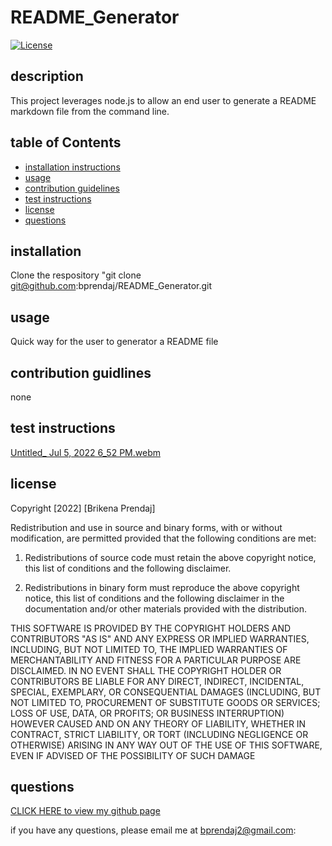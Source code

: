 # README_Generator

  [![License](https://img.shields.io/badge/License-BSD_2--Clause-orange.svg)](https://opensource.org/licenses/BSD-2-Clause)

  ## description

  This project leverages node.js to allow an end user to generate a README markdown file from the command line.

  ## table of Contents
  *  [installation instructions](#installation-instructions)
  *  [usage](#usage)
  *  [contribution guidelines](#contribution-guidelines)
  *  [test instructions](#test-instructions)
  *  [license](#license)
  *  [questions](#questions)
  ## installation 

  Clone the respository "git clone git@github.com:bprendaj/README_Generator.git

  ## usage

  Quick way for the user to generator a README file

  ## contribution guidlines

  none

  ## test instructions
[Untitled_ Jul 5, 2022 6_52 PM.webm](https://user-images.githubusercontent.com/103226702/177432563-1432e58b-3cb6-486f-a4f4-d4a6024a173b.webm)


  ## license
  Copyright [2022] [Brikena Prendaj]

  Redistribution and use in source and binary forms, with or without modification, are permitted provided that the following conditions are met:
  1. Redistributions of source code must retain the above copyright notice, this list of conditions and the following disclaimer.
        
  2. Redistributions in binary form must reproduce the above copyright notice, this list of conditions and the following disclaimer in the documentation and/or other materials provided with the distribution.
        
  THIS SOFTWARE IS PROVIDED BY THE COPYRIGHT HOLDERS AND CONTRIBUTORS "AS IS" AND ANY EXPRESS OR IMPLIED WARRANTIES, INCLUDING, BUT NOT LIMITED TO, THE IMPLIED WARRANTIES OF MERCHANTABILITY AND FITNESS FOR A PARTICULAR PURPOSE ARE DISCLAIMED. IN NO EVENT SHALL THE COPYRIGHT HOLDER OR CONTRIBUTORS BE LIABLE FOR ANY DIRECT, INDIRECT, INCIDENTAL, SPECIAL, EXEMPLARY, OR CONSEQUENTIAL DAMAGES (INCLUDING, BUT NOT LIMITED TO, PROCUREMENT OF SUBSTITUTE GOODS OR SERVICES; LOSS OF USE, DATA, OR PROFITS; OR BUSINESS INTERRUPTION) HOWEVER CAUSED AND ON ANY THEORY OF LIABILITY, WHETHER IN CONTRACT, STRICT LIABILITY, OR TORT (INCLUDING NEGLIGENCE OR OTHERWISE) ARISING IN ANY WAY OUT OF THE USE OF THIS SOFTWARE, EVEN IF ADVISED OF THE POSSIBILITY OF SUCH DAMAGE

  ## questions
  [CLICK HERE to view my github page](https://github.com/bprendaj)

  if you have any questions, please email me at bprendaj2@gmail.com:

  